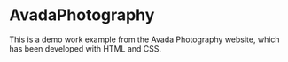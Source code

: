 # AvadaPhotography
This is a demo work example from the Avada Photography website, which has been developed with HTML and CSS.
